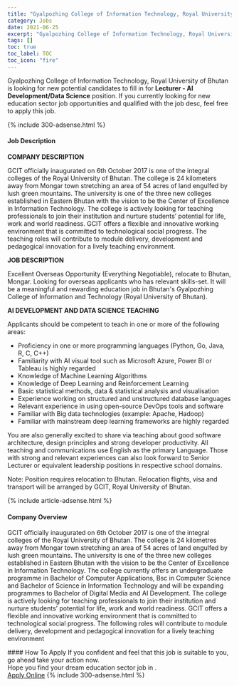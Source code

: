 ```yaml
---
title: "Gyalpozhing College of Information Technology, Royal University of Bhutan Vacancies Lecturer - AI Development/Data Science" 
category: Jobs 
date: 2021-06-25 
excerpt: "Gyalpozhing College of Information Technology, Royal University of Bhutan is currently looking for suitable person to fill in the Lecturer - AI Development/Data Science which positioned at " 
tags: [] 
toc: true 
toc_label: TOC 
toc_icon: "fire" 
--- 
```


<p>Gyalpozhing College of Information Technology, Royal University of Bhutan is looking for new potential candidates to fill in for <b>Lecturer - AI Development/Data Science</b> position. If you currently looking for new education sector job opportunities and qualified with the job desc, feel free to apply this job.
</p>{% include 300-adsense.html %} 
<div><div><h4>Job Description</h4></div><div><div><span><div><p><strong>COMPANY DESCRIPTION</strong></p><p>GCIT officially inaugurated on 6th October 2017 is one of the integral colleges of the Royal University of Bhutan. The college is 24 kilometers away from Mongar town stretching an area of 54 acres of land engulfed by lush green mountains. The university is one of the three new colleges established in Eastern Bhutan with the vision to be the Center of Excellence in Information Technology. The college is actively looking for teaching professionals to join their institution and nurture students&#8217; potential for life, work and world readiness. GCIT offers a flexible and innovative working environment that is committed to technological social progress. The teaching roles will contribute to module delivery, development and pedagogical innovation for a lively teaching environment.</p><p><strong>JOB DESCRIPTION</strong></p><p>Excellent Overseas Opportunity (Everything Negotiable), relocate to Bhutan, Mongar. Looking for overseas applicants who has relevant skills-set. It will be a meaningful and rewarding education job in Bhutan's Gyalpozhing College of Information and Technology (Royal University of Bhutan).</p><p><strong>AI DEVELOPMENT AND DATA SCIENCE TEACHING</strong></p><p>Applicants should be competent to teach in one or more of the following areas:</p><ul><li>Proficiency in one or more programming languages (Python, Go, Java, R, C, C++)</li><li>Familiarity with AI visual tool such as Microsoft Azure, Power BI or Tableau is highly regarded</li><li>Knowledge of Machine Learning Algorithms</li><li>Knowledge of Deep Learning and Reinforcement Learning</li><li>Basic statistical methods, data &amp; statistical analysis and visualisation</li><li>Experience working on structured and unstructured database languages</li><li>Relevant experience in using open-source DevOps tools and software</li><li>Familiar with Big data technologies (example: Apache, Hadoop)</li><li>Familiar with mainstream deep learning frameworks are highly regarded</li></ul><p>You are also generally excited to share via teaching about good software architecture, design principles and strong developer productivity. All teaching and communications use English as the primary Language. Those with strong and relevant experiences can also look forward to Senior Lecturer or equivalent leadership positions in respective school domains.</p><p><span>Note: Position requires relocation to Bhutan. Relocation flights, visa and transport will be arranged by GCIT, Royal University of Bhutan.</span></p></div></span></div></div></div> 
{% include article-adsense.html %} 
<div><div><h4>Company Overview</h4></div><div><div><span><div><p>GCIT officially inaugurated on 6th October 2017 is one of the integral colleges of the Royal University of Bhutan. The college is 24 kilometres away from Mongar town stretching an area of 54 acres of land engulfed by lush green mountains. The university is one of the three new colleges established in Eastern Bhutan with the vision to be the Center of Excellence in Information Technology. The college currently offers an undergraduate programme in Bachelor of Computer Applications, Bsc in Computer Science and Bachelor of Science in Information Technology and will be expanding programmes to Bachelor of Digital Media and AI Development. The college is actively looking for teaching professionals to join their institution and nurture students&#8217; potential for life, work and world readiness. GCIT offers a flexible and innovative working environment that is committed to technological social progress. The following roles will contribute to module delivery, development and pedagogical innovation for a lively teaching environment</p></div></span></div></div></div> 
#### How To Apply 
If you confident and feel that this job is suitable to you, go ahead take your action now. <br/> 
Hope you find your dream education sector job in . <br/> 
<a href="https://www.jobstreet.com.my/en/job/lecturer-ai-development-data-science-4591533?jobId=jobstreet-my-job-4591533" class="btn btn--info" target="_blank" rel="nofollow noopenner">Apply Online</a> 
{% include 300-adsense.html %} 